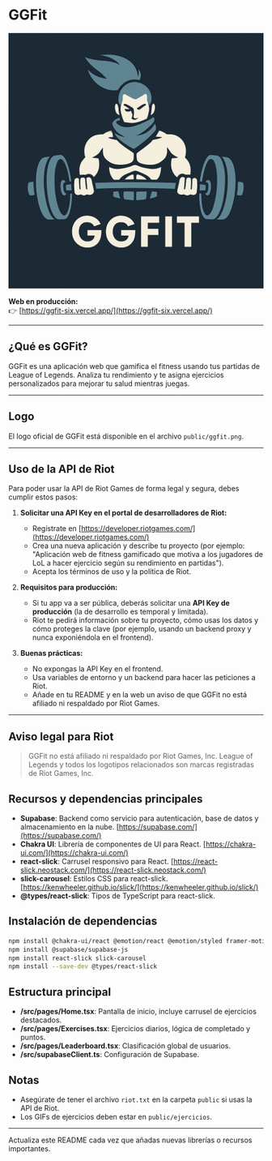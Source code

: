 # GGFit

![GGFit Logo](./public/ggfit.png)

**Web en producción:**  
👉 [https://ggfit-six.vercel.app/](https://ggfit-six.vercel.app/)

---

## ¿Qué es GGFit?

GGFit es una aplicación web que gamifica el fitness usando tus partidas de League of Legends. Analiza tu rendimiento y te asigna ejercicios personalizados para mejorar tu salud mientras juegas.

---

## Logo

El logo oficial de GGFit está disponible en el archivo `public/ggfit.png`.

---

## Uso de la API de Riot

Para poder usar la API de Riot Games de forma legal y segura, debes cumplir estos pasos:

1. **Solicitar una API Key en el portal de desarrolladores de Riot:**  
   - Regístrate en [https://developer.riotgames.com/](https://developer.riotgames.com/)
   - Crea una nueva aplicación y describe tu proyecto (por ejemplo: "Aplicación web de fitness gamificado que motiva a los jugadores de LoL a hacer ejercicio según su rendimiento en partidas").
   - Acepta los términos de uso y la política de Riot.

2. **Requisitos para producción:**  
   - Si tu app va a ser pública, deberás solicitar una **API Key de producción** (la de desarrollo es temporal y limitada).
   - Riot te pedirá información sobre tu proyecto, cómo usas los datos y cómo proteges la clave (por ejemplo, usando un backend proxy y nunca exponiéndola en el frontend).

3. **Buenas prácticas:**  
   - No expongas la API Key en el frontend.
   - Usa variables de entorno y un backend para hacer las peticiones a Riot.
   - Añade en tu README y en la web un aviso de que GGFit no está afiliado ni respaldado por Riot Games.

---

## Aviso legal para Riot

> GGFit no está afiliado ni respaldado por Riot Games, Inc. League of Legends y todos los logotipos relacionados son marcas registradas de Riot Games, Inc.

## Recursos y dependencias principales

- **Supabase**: Backend como servicio para autenticación, base de datos y almacenamiento en la nube. [https://supabase.com/](https://supabase.com/)
- **Chakra UI**: Librería de componentes de UI para React. [https://chakra-ui.com/](https://chakra-ui.com/)
- **react-slick**: Carrusel responsivo para React. [https://react-slick.neostack.com/](https://react-slick.neostack.com/)
- **slick-carousel**: Estilos CSS para react-slick. [https://kenwheeler.github.io/slick/](https://kenwheeler.github.io/slick/)
- **@types/react-slick**: Tipos de TypeScript para react-slick.

## Instalación de dependencias

```bash
npm install @chakra-ui/react @emotion/react @emotion/styled framer-motion
npm install @supabase/supabase-js
npm install react-slick slick-carousel
npm install --save-dev @types/react-slick
```

## Estructura principal
- **/src/pages/Home.tsx**: Pantalla de inicio, incluye carrusel de ejercicios destacados.
- **/src/pages/Exercises.tsx**: Ejercicios diarios, lógica de completado y puntos.
- **/src/pages/Leaderboard.tsx**: Clasificación global de usuarios.
- **/src/supabaseClient.ts**: Configuración de Supabase.

## Notas
- Asegúrate de tener el archivo `riot.txt` en la carpeta `public` si usas la API de Riot.
- Los GIFs de ejercicios deben estar en `public/ejercicios`.

---

Actualiza este README cada vez que añadas nuevas librerías o recursos importantes.
